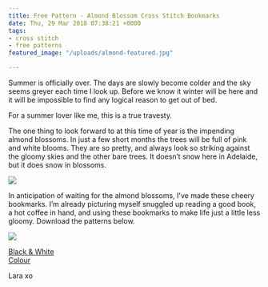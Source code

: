 ```yaml
---
title: Free Pattern - Almond Blossom Cross Stitch Bookmarks
date: Thu, 29 Mar 2018 07:38:21 +0000
tags:
- cross stitch
- free patterns
featured_image: "/uploads/almond-featured.jpg"

---
```

Summer is officially over. The days are slowly become colder and the sky seems greyer each time I look up. Before we know it winter will be here and it will be impossible to find any logical reason to get out of bed. 

For a summer lover like me, this is a true travesty. 

The one thing to look forward to at this time of year is the impending almond blossoms. In just a few short months the trees will be full of pink and white blooms. They are so pretty, and always look so striking against the gloomy skies and the other bare trees. It doesn’t snow here in Adelaide, but it does snow in blossoms.

![](/uploads/almond-bookmarks.jpg)

In anticipation of waiting for the almond blossoms, I've made these cheery bookmarks. I’m already picturing myself snuggled up reading a good book, a hot coffee in hand, and using these bookmarks to make life just a little less gloomy. Download the patterns below. 

![](/uploads/almond-book-bookmarks.jpg)

[Black & White](https://laramakes.files.wordpress.com/2018/03/almondblossombookmark_blackwhite_bylaramakes.pdf "almondblossombookmark_blackwhite_bylaramakes")   
[Colour](https://laramakes.files.wordpress.com/2018/03/almondblossombookmark_colour_bylaramakes.pdf "almondblossombookmark_colour_bylaramakes")

Lara xo